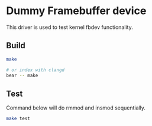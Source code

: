 # Dummy Framebuffer device

This driver is used to test kernel fbdev functionality.

## Build

```bash
make

# or index with clangd
bear -- make
```

## Test

Command below will do rmmod and insmod sequentially.

```bash
make test
```